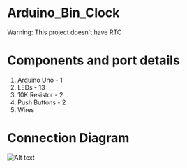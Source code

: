 # Arduino_Bin_Clock

Warning: This project doesn't have RTC

# Components and port details
 1) Arduino Uno  - 1
 2) LEDs         - 13
 3) 10K Resistor - 2
 4) Push Buttons - 2
 5) Wires
 
# Connection Diagram

![Alt text](https://user-images.githubusercontent.com/15716539/30754388-22cb353c-9fe0-11e7-9497-8856106cfdfa.png)
